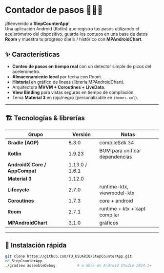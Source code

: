 # Contador de pasos 📱🏃‍♂️

¡Bienvenido a **StepCounterApp**!  
Una aplicación Android (Kotlin) que registra tus pasos utilizando el acelerómetro del dispositivo, guarda los conteos en una base de datos **Room** y muestra tu progreso diario / histórico con **MPAndroidChart**.


## ✨ Características

- **Conteo de pasos en tiempo real** con un detector simple de picos del acelerómetro.  
- **Almacenamiento local** por fecha con Room.
- **Historial** en gráfico de líneas (librería MPAndroidChart).
- Arquitectura **MVVM + Coroutines + LiveData**.
- **View Binding** para vistas seguras en tiempo de compilación.
- Tema **Material 3** en rojo/negro (personalizable en `themes.xml`).

---

## 🏗️ Tecnologías & librerías

| Grupo | Versión | Notas |
|-------|---------|-------|
| **Gradle (AGP)** | 8.3.0 | compileSdk 34 |
| **Kotlin** | 1.9.23 | BOM para unificar dependencias |
| **AndroidX Core / AppCompat** | 1.13.0 / 1.6.1 |  |
| **Material 3** | 1.12.0 |  |
| **Lifecycle** | 2.7.0 | runtime-ktx, viewmodel-ktx |
| **Coroutines** | 1.7.3 | core + android |
| **Room** | 2.7.1 | runtime + ktx + kapt compiler |
| **MPAndroidChart** | 3.1.0 | gráficos |

---

## 🚀 Instalación rápida

```bash
git clone https://github.com/TU_USUARIO/StepCounterApp.git
cd StepCounterApp
./gradlew assembleDebug          # o abre en Android Studio 2024.1+